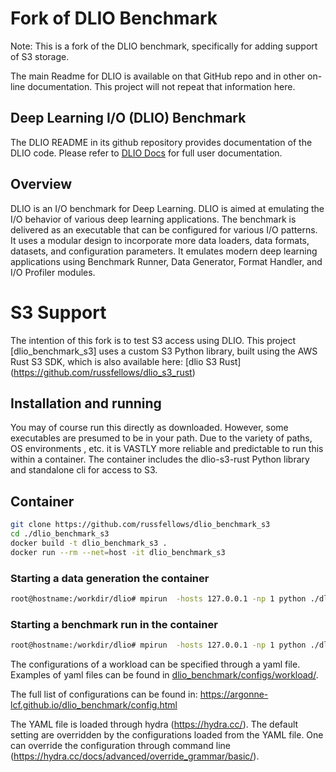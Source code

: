 # Fork of DLIO Benchmark
Note: This is a fork of the DLIO benchmark, specifically for adding support of S3 storage.  

The main Readme for DLIO is available on that GitHub repo and in other on-line documentation.  This project will not repeat that information here.

## Deep Learning I/O (DLIO) Benchmark

The DLIO README in its github repository provides documentation of the DLIO code. Please refer to [DLIO Docs](https://dlio-benchmark.readthedocs.io) for full user documentation. 

## Overview

DLIO is an I/O benchmark for Deep Learning. DLIO is aimed at emulating the I/O behavior of various deep learning applications. The benchmark is delivered as an executable that can be configured for various I/O patterns. It uses a modular design to incorporate more data loaders, data formats, datasets, and configuration parameters. It emulates modern deep learning applications using Benchmark Runner, Data Generator, Format Handler, and I/O Profiler modules. 

# S3 Support
The intention of this fork is to test S3 access using DLIO.  This project [dlio_benchmark_s3] uses a custom S3 Python library, built using the AWS Rust S3 SDK, which is also available here: [dlio S3 Rust] (https://github.com/russfellows/dlio_s3_rust)

## Installation and running
You may of course run this directly as downloaded.  However, some executables are presumed to be in your path.  Due to the variety of paths, OS environments , etc. it is VASTLY more reliable and predictable to run this within a container. The container includes the dlio-s3-rust Python library and standalone cli for access to S3.

## Container
```bash
git clone https://github.com/russfellows/dlio_benchmark_s3
cd ./dlio_benchmark_s3
docker build -t dlio_benchmark_s3 .
docker run --rm --net=host -it dlio_benchmark_s3
``` 

### Starting a data generation the container
```bash
root@hostname:/workdir/dlio# mpirun  -hosts 127.0.0.1 -np 1 python ./dlio_benchmark/main.py  workload=unet3d_h100 ++workload.workflow.generate_data=True ++workload.workflow.train=False
```
### Starting a benchmark run in the container
```bash
root@hostname:/workdir/dlio# mpirun  -hosts 127.0.0.1 -np 1 python ./dlio_benchmark/main.py  workload=unet3d_h100 ++workload.workflow.generate_data=False ++workload.workflow.train=True
```

The configurations of a workload can be specified through a yaml file. Examples of yaml files can be found in [dlio_benchmark/configs/workload/](./dlio_benchmark/configs/workload). 

The full list of configurations can be found in: https://argonne-lcf.github.io/dlio_benchmark/config.html

The YAML file is loaded through hydra (https://hydra.cc/). The default setting are overridden by the configurations loaded from the YAML file. One can override the configuration through command line (https://hydra.cc/docs/advanced/override_grammar/basic/). 
